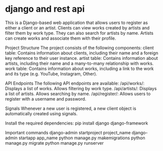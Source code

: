 # django and rest api
This is a Django-based web application that allows users to register as either a client or an artist. Clients can view works created by artists and filter them by 
work type. They can also search for artists by name. Artists can create works and associate them with their profile.

Project Structure
The project consists of the following components:
client table: Contains information about clients, including their name and a foreign key reference to their user instance.
artist table: Contains information about artists, including their name and a many-to-many relationship with works.
work table: Contains information about works, including a link to the work and its type (e.g. YouTube, Instagram, Other).

API Endpoints
The following API endpoints are available:
/api/works/: Displays a list of works. Allows filtering by work type.
/api/artists/: Displays a list of artists. Allows searching by name.
/api/register/: Allows users to register with a username and password.

Signals
Whenever a new user is registered, a new client object is automatically created using signals.

Install the required dependencies:
pip install django django-framework

Important commands
django-admin startproject project_name
django-admin startapp app_name
python manage.py makemigrations
python manage.py migrate
python manage.py runserver
